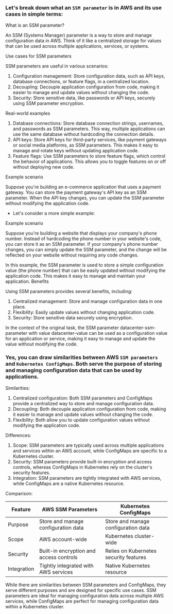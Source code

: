 ### Let's break down what an `SSM parameter` is in AWS and its use cases in simple terms:

What is an SSM parameter?

An SSM (Systems Manager) parameter is a way to store and manage configuration data in AWS. Think of it like a centralized storage for values that can be used across multiple applications, services, or systems.

Use cases for SSM parameters

SSM parameters are useful in various scenarios:

1. Configuration management: Store configuration data, such as API keys, database connections, or feature flags, in a centralized location.
2. Decoupling: Decouple application configuration from code, making it easier to manage and update values without changing the code.
3. Security: Store sensitive data, like passwords or API keys, securely using SSM parameter encryption.

Real-world examples

1. Database connections: Store database connection strings, usernames, and passwords as SSM parameters. This way, multiple applications can use the same database without hardcoding the connection details.
2. API keys: Store API keys for third-party services, like payment gateways or social media platforms, as SSM parameters. This makes it easy to manage and rotate keys without updating application code.
3. Feature flags: Use SSM parameters to store feature flags, which control the behavior of applications. This allows you to toggle features on or off without deploying new code.

Example scenario

Suppose you're building an e-commerce application that uses a payment gateway. You can store the payment gateway's API key as an SSM parameter. When the API key changes, you can update the SSM parameter without modifying the application code.


- Let's consider a more simple example:

Example scenario

Suppose you're building a website that displays your company's phone number. Instead of hardcoding the phone number in your website's code, you can store it as an SSM parameter. If your company's phone number changes, you can simply update the SSM parameter, and the change will be reflected on your website without requiring any code changes.

In this example, the SSM parameter is used to store a simple configuration value (the phone number) that can be easily updated without modifying the application code. This makes it easy to manage and maintain your application.
Benefits

Using SSM parameters provides several benefits, including:

1. Centralized management: Store and manage configuration data in one place.
2. Flexibility: Easily update values without changing application code.
3. Security: Store sensitive data securely using encryption.

In the context of the original task, the SSM parameter datacenter-ssm-parameter with value datacenter-value can be used as a configuration value for an application or service, making it easy to manage and update the value without modifying the code.


### Yes, you can draw similarities between AWS `SSM parameters` and `Kubernetes ConfigMaps`. Both serve the purpose of storing and managing configuration data that can be used by applications.

Similarities:

1. Centralized configuration: Both SSM parameters and ConfigMaps provide a centralized way to store and manage configuration data.
2. Decoupling: Both decouple application configuration from code, making it easier to manage and update values without changing the code.
3. Flexibility: Both allow you to update configuration values without modifying the application code.

Differences:

1. Scope: SSM parameters are typically used across multiple applications and services within an AWS account, while ConfigMaps are specific to a Kubernetes cluster.
2. Security: SSM parameters provide built-in encryption and access controls, whereas ConfigMaps in Kubernetes rely on the cluster's security features.
3. Integration: SSM parameters are tightly integrated with AWS services, while ConfigMaps are a native Kubernetes resource.

Comparison:

| Feature      | AWS SSM Parameters                      | Kubernetes ConfigMaps                   |
| ---          | ---                                     | ---                                     |
| Purpose      | Store and manage configuration data     | Store and manage configuration data     |
| Scope        | AWS account-wide                        | Kubernetes cluster-wide                 |
| Security     | Built-in encryption and access controls | Relies on Kubernetes security features  |
| Integration  | Tightly integrated with AWS services    | Native Kubernetes resource              |

While there are similarities between SSM parameters and ConfigMaps, they serve different purposes and are designed for specific use cases. SSM parameters are ideal for managing configuration data across multiple AWS services, while ConfigMaps are perfect for managing configuration data within a Kubernetes cluster.
